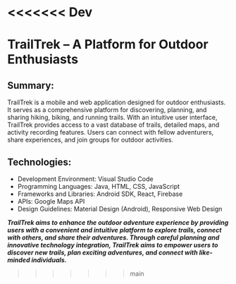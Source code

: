 <<<<<<< Dev
=======

# TrailTrek – A Platform for Outdoor Enthusiasts

## Summary:
TrailTrek is a mobile and web application designed for outdoor enthusiasts. It serves as a comprehensive platform for discovering, planning, and sharing hiking, biking, and running trails. With an intuitive user interface, TrailTrek provides access to a vast database of trails, detailed maps, and activity recording features. Users can connect with fellow adventurers, share experiences, and join groups for outdoor activities.

## Technologies:
- Development Environment: Visual Studio Code
- Programming Languages: Java, HTML, CSS, JavaScript
- Frameworks and Libraries: Android SDK, React, Firebase
- APIs: Google Maps API
- Design Guidelines: Material Design (Android), Responsive Web Design

***TrailTrek aims to enhance the outdoor adventure experience by providing users with a convenient and intuitive platform to explore trails, connect with others, and share their adventures. Through careful planning and innovative technology integration, TrailTrek aims to empower users to discover new trails, plan exciting adventures, and connect with like-minded individuals.***
>>>>>>> main
